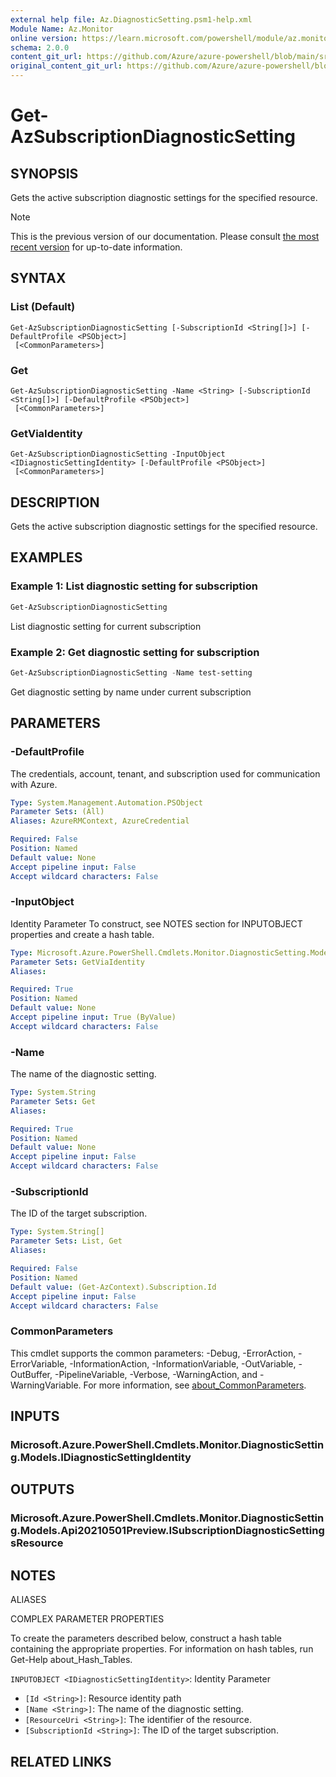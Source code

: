 ```yaml
---
external help file: Az.DiagnosticSetting.psm1-help.xml
Module Name: Az.Monitor
online version: https://learn.microsoft.com/powershell/module/az.monitor/get-azsubscriptiondiagnosticsetting
schema: 2.0.0
content_git_url: https://github.com/Azure/azure-powershell/blob/main/src/Monitor/Monitor/help/Get-AzSubscriptionDiagnosticSetting.md
original_content_git_url: https://github.com/Azure/azure-powershell/blob/main/src/Monitor/Monitor/help/Get-AzSubscriptionDiagnosticSetting.md
---
```


# Get-AzSubscriptionDiagnosticSetting

## SYNOPSIS
Gets the active subscription diagnostic settings for the specified resource.

> [!NOTE]
>This is the previous version of our documentation. Please consult [the most recent version](/powershell/module/az.monitor/get-azsubscriptiondiagnosticsetting) for up-to-date information.

## SYNTAX

### List (Default)
```
Get-AzSubscriptionDiagnosticSetting [-SubscriptionId <String[]>] [-DefaultProfile <PSObject>]
 [<CommonParameters>]
```

### Get
```
Get-AzSubscriptionDiagnosticSetting -Name <String> [-SubscriptionId <String[]>] [-DefaultProfile <PSObject>]
 [<CommonParameters>]
```

### GetViaIdentity
```
Get-AzSubscriptionDiagnosticSetting -InputObject <IDiagnosticSettingIdentity> [-DefaultProfile <PSObject>]
 [<CommonParameters>]
```

## DESCRIPTION
Gets the active subscription diagnostic settings for the specified resource.

## EXAMPLES

### Example 1: List diagnostic setting for subscription
```powershell
Get-AzSubscriptionDiagnosticSetting
```

List diagnostic setting for current subscription

### Example 2: Get diagnostic setting for subscription
```powershell
Get-AzSubscriptionDiagnosticSetting -Name test-setting
```

Get diagnostic setting by name under current subscription

## PARAMETERS

### -DefaultProfile
The credentials, account, tenant, and subscription used for communication with Azure.

```yaml
Type: System.Management.Automation.PSObject
Parameter Sets: (All)
Aliases: AzureRMContext, AzureCredential

Required: False
Position: Named
Default value: None
Accept pipeline input: False
Accept wildcard characters: False
```

### -InputObject
Identity Parameter
To construct, see NOTES section for INPUTOBJECT properties and create a hash table.

```yaml
Type: Microsoft.Azure.PowerShell.Cmdlets.Monitor.DiagnosticSetting.Models.IDiagnosticSettingIdentity
Parameter Sets: GetViaIdentity
Aliases:

Required: True
Position: Named
Default value: None
Accept pipeline input: True (ByValue)
Accept wildcard characters: False
```

### -Name
The name of the diagnostic setting.

```yaml
Type: System.String
Parameter Sets: Get
Aliases:

Required: True
Position: Named
Default value: None
Accept pipeline input: False
Accept wildcard characters: False
```

### -SubscriptionId
The ID of the target subscription.

```yaml
Type: System.String[]
Parameter Sets: List, Get
Aliases:

Required: False
Position: Named
Default value: (Get-AzContext).Subscription.Id
Accept pipeline input: False
Accept wildcard characters: False
```

### CommonParameters
This cmdlet supports the common parameters: -Debug, -ErrorAction, -ErrorVariable, -InformationAction, -InformationVariable, -OutVariable, -OutBuffer, -PipelineVariable, -Verbose, -WarningAction, and -WarningVariable. For more information, see [about_CommonParameters](http://go.microsoft.com/fwlink/?LinkID=113216).

## INPUTS

### Microsoft.Azure.PowerShell.Cmdlets.Monitor.DiagnosticSetting.Models.IDiagnosticSettingIdentity

## OUTPUTS

### Microsoft.Azure.PowerShell.Cmdlets.Monitor.DiagnosticSetting.Models.Api20210501Preview.ISubscriptionDiagnosticSettingsResource

## NOTES

ALIASES

COMPLEX PARAMETER PROPERTIES

To create the parameters described below, construct a hash table containing the appropriate properties. For information on hash tables, run Get-Help about_Hash_Tables.


`INPUTOBJECT <IDiagnosticSettingIdentity>`: Identity Parameter
  - `[Id <String>]`: Resource identity path
  - `[Name <String>]`: The name of the diagnostic setting.
  - `[ResourceUri <String>]`: The identifier of the resource.
  - `[SubscriptionId <String>]`: The ID of the target subscription.

## RELATED LINKS
